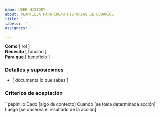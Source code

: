 ```yaml
---
name: USER HISTORY
about: PLANTILLA PARA CREAR HISTORIAS DE USUARIOS
title: ''
labels: ''
assignees: ''

---
```


**Como** [ rol ]​   
 **Necesito** [ función ]   
 **Para que** [ beneficio ]   
   
 ### Detalles y suposiciones
 * [ documenta lo que sabes ] 
   
 ### Criterios de aceptación  
   
 ``pepinillo
Dado [algo de contexto]
Cuando [se toma determinada acción]
Luego [se observa el resultado de la acción]
```
